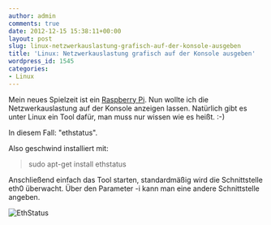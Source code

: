```yaml
---
author: admin
comments: true
date: 2012-12-15 15:38:11+00:00
layout: post
slug: linux-netzwerkauslastung-grafisch-auf-der-konsole-ausgeben
title: 'Linux: Netzwerkauslastung grafisch auf der Konsole ausgeben'
wordpress_id: 1545
categories:
- Linux
---
```


Mein neues Spielzeit ist ein [Raspberry Pi](http://www.raspberrypi.org). Nun wollte ich die Netzwerkauslastung auf der Konsole anzeigen lassen. Natürlich gibt es unter Linux ein Tool dafür, man muss nur wissen wie es heißt. :-)




In diesem Fall: "ethstatus".




Also geschwind installiert mit:




> 

> 
> sudo apt-get install ethstatus
> 
> 





Anschließend einfach das Tool starten, standardmäßig wird die Schnittstelle eth0 überwacht. Über den Parameter -i kann man eine andere Schnittstelle angeben.




![EthStatus](https://andydunkel.net/assets/uploads/2012/12/EthStatus.png)

